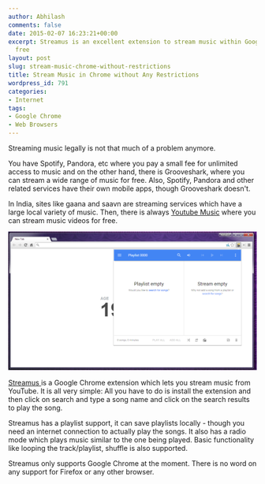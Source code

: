 ```yaml
---
author: Abhilash
comments: false
date: 2015-02-07 16:23:21+00:00
excerpt: Streamus is an excellent extension to stream music within Google Chrome for
  free
layout: post
slug: stream-music-chrome-without-restrictions
title: Stream Music in Chrome without Any Restrictions
wordpress_id: 791
categories:
- Internet
tags:
- Google Chrome
- Web Browsers
---
```


Streaming music legally is not that much of a problem anymore.

You have Spotify, Pandora, etc where you pay a small fee for unlimited access to music and on the other hand, there is Grooveshark, where you can stream a wide range of music for free. Also, Spotify, Pandora and other related services have their own mobile apps, though Grooveshark doesn't.

In India, sites like gaana and saavn are streaming services which have a large local variety of music. Then, there is always [Youtube Music](https://www.youtube.com/music) where you can stream music videos for free.

![streamus](images/streamus.png)

[Streamus ](https://streamus.com)is a Google Chrome extension which lets you stream music from YouTube. It is all very simple: All you have to do is install the extension and then click on search and type a song name and click on the search results to play the song.

Streamus has a playlist support, it can save playlists locally - though you need an internet connection to actually play the songs. It also has a radio mode which plays music similar to the one being played. Basic functionality like looping the track/playlist, shuffle is also supported.

Streamus only supports Google Chrome at the moment. There is no word on any support for Firefox or any other browser.


